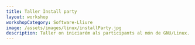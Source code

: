 ```yaml
---
title: Taller Install party
layout: workshop
workshopCategory: Software-Lliure
image: /assets/images/linux/installParty.jpg
description: Taller on iniciarém als participants al món de GNU/Linux.
---
```

